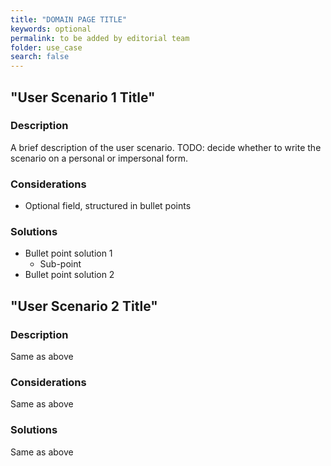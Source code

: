 ```yaml
---
title: "DOMAIN PAGE TITLE"
keywords: optional
permalink: to be added by editorial team
folder: use_case
search: false
---
```



## "User Scenario 1 Title"
 
### Description

A brief description of the user scenario.
TODO: decide whether to write the scenario on a personal or impersonal form.

### Considerations

* Optional field, structured in bullet points

### Solutions
* Bullet point solution 1
  * Sub-point
* Bullet point solution 2

## "User Scenario 2 Title"
 
### Description 
Same as above

### Considerations
Same as above

### Solutions
Same as above
